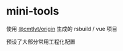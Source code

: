 # mini-tools

使用 [@cmtlyt/origin](https://www.npm.js/package/@cmtlyt/origin) 生成的 rsbuild / vue 项目

预设了大部分常用工程化配置
  